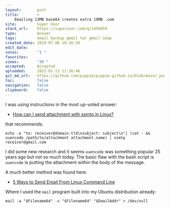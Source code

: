 ```yaml
---
layout:       post
title:        >
    Emailing 13MB base64 creates extra 19MB .com
site:         Super User
stack_url:    https://superuser.com/q/1456859
type:         Answer
tags:         email backup gmail tar gmail-imap
created_date: 2019-07-06 18:26:26
edit_date:    
votes:        "1 "
favorites:    
views:        "39 "
accepted:     Accepted
uploaded:     2022-01-23 11:36:46
git_md_url:   https://github.com/pippim/pippim.github.io/blob/main/_posts/2019/2019-07-06-Emailing-13MB-base64-creates-extra-19MB-.com.md
toc:          false
navigation:   false
clipboard:    false
---
```


I was using instructions in the most up-voted answer:

- [How can I send attachment with ssmtp in Linux?][1]

that recommends:

``` 
echo -e "to: receiver@domain.tld\nsubject: subject\n"| (cat - && uuencode /path/to/attachment attachment.name) | ssmtp receiver@gmail.com
```

I did some new research and it seems `uuencode` was something popular 25 years ago but not so much today. The basic flaw with the bash script is `uuencode` is putting the attachment within the body of the message.

A much better method was found here:

- [5 Ways to Send Email From Linux Command Line][2]

Where I used the `mail` program built into my Ubuntu distribution already:

``` 
mail -a "$Filename64" -s "$Filename64" "$EmailAddr" < /dev/null
```


  [1]: https://unix.stackexchange.com/a/90881/200094
  [2]: https://tecadmin.net/ways-to-send-email-from-linux-command-line/
